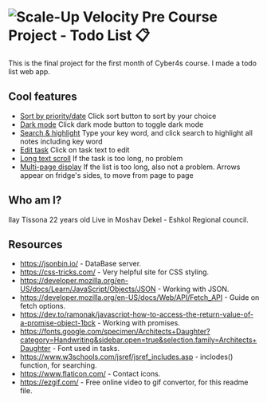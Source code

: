 # ![Scale-Up Velocity](./readme-files/logo-main.png) Pre Course Project - Todo List 📋

This is the final project for the first month of Cyber4s course.
I made a todo list web app.

## Cool features

- [Sort by priority/date](./readme-files/sort-gif.gif)
  Click sort button to sort by your choice
- [Dark mode](./readme-files/dark-mode-gif.gif)
  Click dark mode button to toggle dark mode
- [Search & highlight](./readme-files/search-gif.gif)
  Type your key word, and click search to highlight all notes including key word
- [Edit task](./readme-files/edit-gif.gif)
  Click on task text to edit
- [Long text scroll](./readme-files/overflow-gif.gif)
  If the task is too long, no problem
- [Multi-page display](./readme-files/multipage-gif.gif)
  If the list is too long, also not a problem. Arrows appear on fridge's sides, to move from page to page

## Who am I?

Ilay Tissona
22 years old
Live in Moshav Dekel - Eshkol Regional council.

## Resources

- https://jsonbin.io/ - DataBase server.
- https://css-tricks.com/ - Very helpful site for CSS styling.
- https://developer.mozilla.org/en-US/docs/Learn/JavaScript/Objects/JSON - Working with JSON.
- https://developer.mozilla.org/en-US/docs/Web/API/Fetch_API - Guide on fetch options.
- https://dev.to/ramonak/javascript-how-to-access-the-return-value-of-a-promise-object-1bck - Working with promises.
- https://fonts.google.com/specimen/Architects+Daughter?category=Handwriting&sidebar.open=true&selection.family=Architects+Daughter - Font used in tasks.
- https://www.w3schools.com/jsref/jsref_includes.asp - inclodes() function, for searching.
- https://www.flaticon.com/ - Contact icons.
- https://ezgif.com/ - Free online video to gif convertor, for this readme file.
